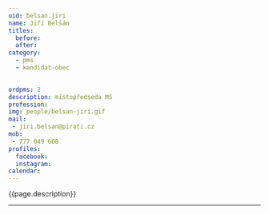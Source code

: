 ```yaml
---
uid: belsan.jiri
name: Jiří Belšán
titles:
  before: 
  after:
category:
  - pms
  - kandidat-obec

  
ordpms: 2
description: místopředseda MS
profession: 
img: people/belsan-jiri.gif
mail:
 - jiri.belsan@pirati.cz
mob:
 - 777 049 608
profiles:
  facebook: 
  instagram: 
calendar: 
---
```


{{page.description}}



---
